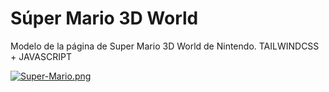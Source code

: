 # Súper Mario 3D World
Modelo de la página de Super Mario 3D World de Nintendo. TAILWINDCSS + JAVASCRIPT

[![Super-Mario.png](https://i.postimg.cc/bv75rF3q/Super-Mario.png)](https://super-mario-3-d-world.vercel.app/)
